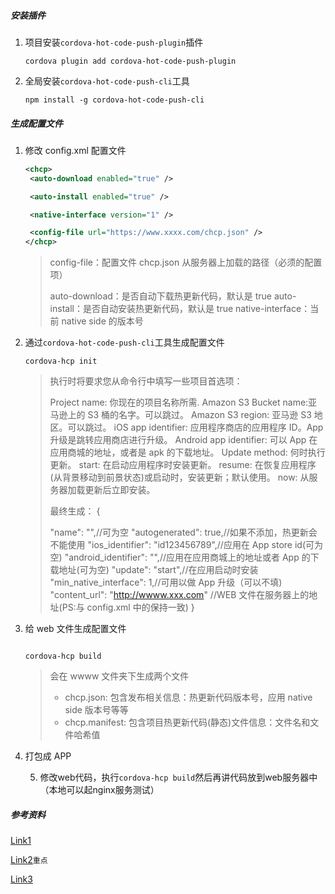 ##### 安装插件

1. 项目安装`cordova-hot-code-push-plugin`插件

   ```
   cordova plugin add cordova-hot-code-push-plugin
   ```

2. 全局安装`cordova-hot-code-push-cli`工具
   ```
   npm install -g cordova-hot-code-push-cli
   ```

##### 生成配置文件

1. 修改 config.xml 配置文件

   ```xml
   <chcp>
    <auto-download enabled="true" />

    <auto-install enabled="true" />

    <native-interface version="1" />

    <config-file url="https://www.xxxx.com/chcp.json" />
   </chcp>
   ```

   > config-file：配置文件 chcp.json 从服务器上加载的路径（必须的配置项）
   >
   > auto-download：是否自动下载热更新代码，默认是 true
   > auto-install：是否自动安装热更新代码，默认是 true
   > native-interface：当前 native side 的版本号

2) 通过`cordova-hot-code-push-cli`工具生成配置文件

   ```
   cordova-hcp init
   ```

   > 执行时将要求您从命令行中填写一些项目首选项：
   >
   > Project name: 你现在的项目名称所需.
   > Amazon S3 Bucket name:亚马逊上的 S3 桶的名字。可以跳过。
   > Amazon S3 region: 亚马逊 S3 地区。可以跳过。
   > iOS app identifier: 应用程序商店的应用程序 ID。App 升级是跳转应用商店进行升级。
   > Android app identifier: 可以 App 在应用商城的地址，或者是 apk 的下载地址。
   > Update method: 何时执行更新。
   > start: 在启动应用程序时安装更新。
   > resume: 在恢复应用程序(从背景移动到前景状态)或启动时，安装更新；默认使用。
   > now: 从服务器加载更新后立即安装。
   >
   > 最终生成：
   > {
   >
   > "name": "",//可为空
   > "autogenerated": true,//如果不添加，热更新会不能使用
   > "ios_identifier": "id123456789",//应用在 App store id(可为空)
   > "android_identifier": "",//应用在应用商城上的地址或者 App 的下载地址(可为空)
   > "update": "start",//在应用启动时安装
   > "min_native_interface": 1,//可用以做 App 升级（可以不填)
   > "content_url":
   > "http://wwww.xxx.com" //WEB 文件在服务器上的地址(PS:与 config.xml 中的保持一致)
   > }

3. 给 web 文件生成配置文件

   ```

   cordova-hcp build

   ```

   > 会在 wwww 文件夹下生成两个文件
   >
   > - chcp.json: 包含发布相关信息：热更新代码版本号，应用 native side 版本号等等
   > - chcp.manifest: 包含项目热更新代码(静态)文件信息：文件名和文件哈希值

4)  打包成 APP


    5. 修改web代码，执行`cordova-hcp build`然后再讲代码放到web服务器中（本地可以起nginx服务测试）

##### 参考资料

[Link1](https://www.cnblogs.com/sunylat/p/9896938.html)

[Link2](https://juejin.im/entry/5c3c5e4b51882524c84ec33a)`重点`

[Link3](<[http://www.huangwenchao.com.cn/2017/04/cordova-%E4%BB%A3%E7%A0%81%E7%83%AD%E6%9B%B4%E6%96%B0%E8%A7%A3%E5%86%B3%E6%96%B9%E6%A1%88.html](http://www.huangwenchao.com.cn/2017/04/cordova-代码热更新解决方案.html)>)
